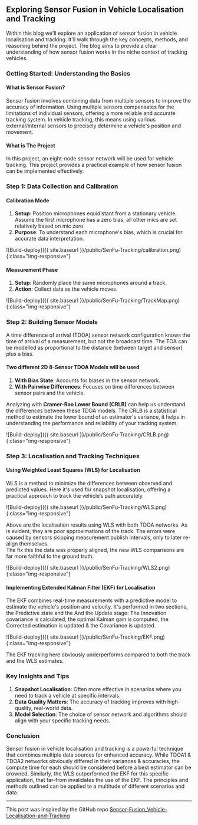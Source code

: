 <h2>Exploring Sensor Fusion in Vehicle Localisation and Tracking</h2>
<p>
Within this blog we'll explore an application of sensor fusion in vehicle localisation and tracking. 
It'll walk through the key concepts, methods, and reasoning behind the project. 
The blog aims to provide a clear understanding of how sensor fusion works in the niche context of tracking vehicles.</p>
<h3>
Getting Started: Understanding the Basics</h3>
<h4>
What is Sensor Fusion?</h4>
<p>
Sensor fusion involves combining data from multiple sensors to improve the accuracy of information. 
Using multiple sensors compensates for the limitations of individual sensors, offering a more reliable and accurate tracking system.
In vehicle tracking, this means using various external/internal sensors to precisely determine a vehicle's 
position and movement.</p>

<h4>What is The Project</h3>
<p>In this project, an eight-node sensor network will be used for vehicle tracking. 
This project provides a practical example of how sensor fusion can be implemented effectively.</p>

<h3>Step 1: Data Collection and Calibration</h3>
<h4>Calibration Mode</h4>
<ol>
	<li><strong>Setup</strong>: Position microphones equidistant from a stationary vehicle. 
	Assume the first microphone has a zero bias, all other mics are set relatively based on mic zero.</li>
	<li><strong>Purpose</strong>: To understand each microphone's bias, which is crucial for accurate data interpretation.</li>
</ol>
![Build-deploy]({{ site.baseurl }}/public/SenFu-Tracking/calibration.png){:class="img-responsive"}
<h4>Measurement Phase</h4>
<ol>
	<li><strong>Setup</strong>: Randomly place the same microphones around a track.</li>
	<li><strong>Action</strong>: Collect data as the vehicle moves.</li>
</ol>
![Build-deploy]({{ site.baseurl }}/public/SenFu-Tracking/TrackMap.png){:class="img-responsive"}

<h3>Step 2: Building Sensor Models</h3>
A time difference of arrival (TDOA) sensor network configuration knows the time of arrival of a measurement, but not the broadcast time.
The TOA can be modelled as proportional to the distance (between target and sensor) plus a bias.
<h4>Two different 2D 8-Sensor TDOA Models will be used</h4>
<ol>
	<li><strong>With Bias State</strong>: Accounts for biases in the sensor network.</li>
	<li><strong>With Pairwise Differences</strong>: Focuses on time differences between sensor pairs and the vehicle.</li>
</ol>
Analyzing with <strong>Cramer-Rao Lower Bound (CRLB)</strong> can help us understand the differences between these TDOA models.
The CRLB is a statistical method to estimate the lower bound of an estimator's variance, 
it helps in understanding the performance and reliability of your tracking system.</li>

![Build-deploy]({{ site.baseurl }}/public/SenFu-Tracking/CRLB.png){:class="img-responsive"}


<h3>Step 3: Localisation and Tracking Techniques</h3>
<h4>Using Weighted Least Squares (WLS) for Localisation</h4>
WLS is a method to minimize the differences between observed and predicted values. 
Here it's used for snapshot localisation, offering a practical approach to track the vehicle’s path accurately.

![Build-deploy]({{ site.baseurl }}/public/SenFu-Tracking/WLS.png){:class="img-responsive"}

Above are the localisation results using WLS with both TDOA networks. 
As is evident, they are poor approximations of the track. 
The errors were caused by sensors skipping measurement publish intervals, only to later re-align themselves.<br/>
The fix this the data was properly aligned, the new WLS comparisons are far more faithful to the ground truth.

![Build-deploy]({{ site.baseurl }}/public/SenFu-Tracking/WLS2.png){:class="img-responsive"}
 

<h4>Implementing Extended Kalman Filter (EKF) for Localisation</h4>
The EKF combines real-time measurements with a predictive model to estimate the vehicle's position and velocity.
It's performed in two sections, the Predictive state and the And the Update stage: The Innovation covariance is calculated, the optimal Kalman gain is computed, the
Corrected estimation is updated & the Covariance is updated.


![Build-deploy]({{ site.baseurl }}/public/SenFu-Tracking/EKF.png){:class="img-responsive"}

The EKF tracking here obviously underperforms compared to both the track and the WLS estimates.

<h3>Key Insights and Tips</h3>
<ol>
	<li><strong>Snapshot Localisation</strong>: Often more effective in scenarios where you need to track a vehicle at specific intervals.</li>
	<li><strong>Data Quality Matters</strong>: The accuracy of tracking improves with high-quality, real-world data.</li>
	<li><strong>Model Selection</strong>: The choice of sensor network and algorithms should align with your specific tracking needs.</li>
</ol>

<h3>Conclusion</h3>
<p>
Sensor fusion in vehicle localisation and tracking is a powerful technique that combines multiple data sources 
for enhanced accuracy. 
While TDOA1 & TDOA2 networks obviously differed in their variances & accuracies, the compute time for each should be considered before a best estimator can be crowned.
Similarly, the WLS outperformed the EKF for this specific application, that far-from invalidates the use of the EKF.
The principles and methods outlined can be applied to a multitude of different scenarios and data.
</p>

----
This post was inspired by the GitHub repo [Sensor-Fusion_Vehicle-Localisation-and-Tracking](https://github.com/SenanS/Sensor-Fusion_Vehicle-Localisation-and-Tracking) 
